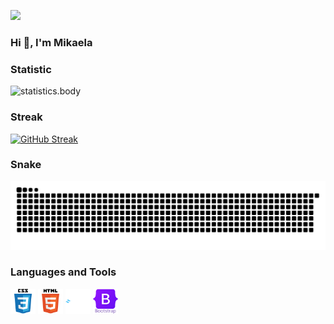 
![](https://komarev.com/ghpvc/?username=Mikaelazzz&color=brightgreen)
  
<h3>Hi 👋, I'm Mikaela</h3>

<!-- <h3>Connect with me:</h3> -->
<p align="center">
</p>
<!-- <section align="center" -->
  
### Statistic 
![statistics.body](https://github-readme-stats.vercel.app/api?username=Mikaelazzz&show_icons=true&theme=synthwave)

### Streak
[![GitHub Streak](https://streak-stats.demolab.com?user=Mikaelazzz&theme=radical)](https://git.io/streak-stats)

### Snake 
![Snake animation](https://raw.githubusercontent.com/Mikaelazzz/Mikaelazzz/output/github-contribution-grid-snake-dark.svg?palette=github-dark)

### Languages and Tools
<p>

  <img src="https://raw.githubusercontent.com/devicons/devicon/master/icons/css3/css3-original-wordmark.svg" alt="css3" width="40" height="40" />


  <img src="https://raw.githubusercontent.com/devicons/devicon/master/icons/html5/html5-original-wordmark.svg" alt="html5" width="40" height="40" />


  <img src="https://raw.githubusercontent.com/devicons/devicon/master/icons/tailwindcss/tailwindcss-original-wordmark.svg" alt="tailwindcss" width="40" height="40" />


  <img src="https://raw.githubusercontent.com/devicons/devicon/master/icons/bootstrap/bootstrap-original-wordmark.svg" alt="bootstrap" width="40" height="40" />

</p>
